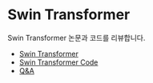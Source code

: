 # Swin Transformer
Swin Transformer 논문과 코드를 리뷰합니다.

- [Swin Transformer](Swin_Transformer.md)
- [Swin Transformer Code](10_code.ipynb)
- [Q&A](10_qa.md)